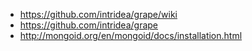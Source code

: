 
 * https://github.com/intridea/grape/wiki
 * https://github.com/intridea/grape
 * http://mongoid.org/en/mongoid/docs/installation.html